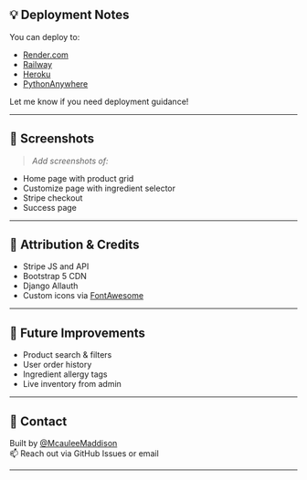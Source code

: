 ## 💡 Deployment Notes

You can deploy to:

- [Render.com](https://render.com/)
- [Railway](https://railway.app/)
- [Heroku](https://www.heroku.com/)
- [PythonAnywhere](https://pythonanywhere.com/)

Let me know if you need deployment guidance!

---

## 📸 Screenshots

> _Add screenshots of:_
- Home page with product grid
- Customize page with ingredient selector
- Stripe checkout
- Success page

---

## 🙏 Attribution & Credits

- Stripe JS and API
- Bootstrap 5 CDN
- Django Allauth
- Custom icons via [FontAwesome](https://fontawesome.com)

---

## 🧠 Future Improvements

- Product search & filters
- User order history
- Ingredient allergy tags
- Live inventory from admin

---

## 💬 Contact

Built by [@McauleeMaddison](https://github.com/McauleeMaddison)  
📫 Reach out via GitHub Issues or email

---
